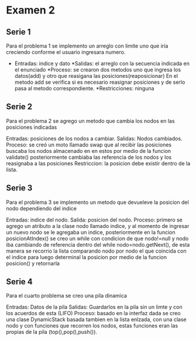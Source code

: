 Examen 2
=========

Serie 1
--------

Para el problema 1 se implemento un arreglo con limite uno que iría creciendo conforme el usuario ingresara numero.

* Entradas: indice y dato
*Salidas: el arreglo con la secuencia indicada en el enunciado
*Proceso: se crearon dos metodos uno que ingresa los datos(add) y otro que reasigana las posiciones(reaposicionar)
En el metodo add se verifica si es necesario reasignar posiciones y de serlo pasa al metodo correspondiente.
*Restricciones: ninguna

Serie 2
--------

Para el problema 2 se agrego un metodo que cambia los nodos en las posiciones indicadas

Entradas: posiciones de los nodos a cambiar.
Salidas: Nodos cambiados.
Proceso: se creó un moto llamado swap que al recibir las posiciones buscaba los nodos almacenado en en estos
por medio de la funcion validate() posteriormente cambiaba las referencia de los nodos y los reasignaba a las posiciones
Restriccion: la posicion debe existir dentro de la lista.

Serie 3
--------

Para el problema 3 se implemento un metodo que devueleve la posicion del nodo dependiendo del indice

Entradas: indice del nodo.
Salida: posicion del nodo.
Proceso: primero se agrego un atributo a la clase nodo llamado indice, y al momento de ingresar un nuevo nodo se le agregaba
un indice, posteriormente en la funcion posicionAtIndex() se creo un while con condicion de que nodo!=null y nodo iba cambiando de referencia dentro del while nodo=nodo.getNext(), de esta manera se recorrio la lista comparando nodo por nodo el que coincida con
el indice para luego determinal la posicion por medio de la funcion posicion() y retornarla

Serie 4
--------

Para el cuarto problema se creo una pila dinamica

Entradas: Datos de la pila
Salidas: Guardarlos en la pila sin un limte y con los acuerdos de esta (LIFO)
Proceso: basado en la interfaz dada se creo una clase DynamicStack basada tambien en la lista enlzada, con una clase nodo y con funciones que recorren los nodos, estas funciones eran las propias de la pila (top(),pop(),push()).

